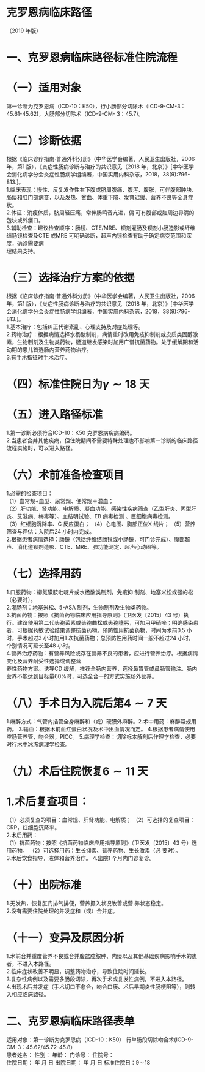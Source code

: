 # 克罗恩病临床路径  
（2019 年版）  
# 一、克罗恩病临床路径标准住院流程  
# （一）适用对象  
第一诊断为克罗恩病（ICD-10：K50），行小肠部分切除术（ICD-9-CM-3：45.61-45.62)，大肠部分切除术（ICD-9-CM- 3：45.7)。  
# （二）诊断依据  
根据《临床诊疗指南·普通外科分册》（中华医学会编著，人民卫生出版社，2006 年，第1 版），《炎症性肠病诊断与治疗的共识意见（2018 年，北京）》[中华医学会消化病学分会炎症性肠病学组编著，中国实用内科杂志，2018，38(9):796-813.]。  
1.临床表现：慢性、反复发作性右下腹或脐周腹痛、腹泻、腹胀，可伴腹部肿块、肠瘘和肛门部病变，以及发热、贫血、体重下降、发育迟缓、营养不良等全身症状。  
2.体征：消瘦体质，脐周轻压痛，常伴肠鸣音亢进，偶 可有腹部或肛周边界清的包块或外瘘口。  
3.辅助检查：建议检查顺序：肠镜、CTE/MRE、钡剂灌肠及钡剂小肠造影或纤维结肠镜检查及CTE 或MRE 可明确诊断，超声内镜检查有助于确定病变范围和深度，确诊需要病  
理结果支持。  
# （三）选择治疗方案的依据  
根据《临床诊疗指南·普通外科分册》（中华医学会编著，人民卫生出版社，2006 年，第1 版），《炎症性肠病诊断与治疗的共识意见（2018 年，北京）》[中华医学会消化病学分会炎症性肠病学组编著，中国实用内科杂志，2018，38(9):796-813.]。  
1.基本治疗：包括纠正代谢紊乱、心理支持及对症处理等。  
2.药物治疗：根据病情选择水杨酸制剂，病情重时改用免疫抑制剂或皮质类固醇激素，生物制剂及生物类药物，肠道继发感染时加用广谱抗菌药物。处于缓解期和活动期的患儿首选肠内营养药物治疗。  
3.有手术指征时手术治疗。  
# （四）标准住院日为$\scriptstyle\gamma\sim18$ 天  
# （五）进入路径标准  
1.第一诊断必须符合ICD-10：K50 克罗恩病疾病编码。  
2.当患者合并其他疾病，但住院期间不需要特殊处理也不影响第一诊断的临床路径流程实施时，可以进入路径。  
# （六）术前准备检查项目  
1.必需的检查项目：  
（1）血常规$+$血型、尿常规、便常规＋潜血；  
（2）肝功能、肾功能、电解质、凝血功能、感染性疾病筛查（乙型肝炎、丙型肝炎、艾滋病、梅毒等）、血结明试验、EB 病毒检测 、巨细胞病毒检测。  
（3）红细胞沉降率、C 反应蛋白； （4）心电图、胸部正位X 线片； （5）营养筛查与评估：入院后24 小时内完成。  
2.根据患者病情选择：肠镜（包括纤维结肠镜或小肠镜，可门诊完成）、腹部超声、消化道钡剂造影、CTE、MRE、肺功能测定、超声心动图等。  
# （七）选择用药  
1.口服药物：柳氮磺胺吡啶片或水杨酸类制剂，免疫抑 制剂、地塞米松或强的松（必要时）。  
2.灌肠剂：地塞米松、5-ASA 制剂，生物制剂及生物类药物。  
3.抗菌药物：按照《抗菌药物临床应用指导原则》（卫医发〔2015〕43 号）执行。建议使用第二代头孢菌素或头孢曲松或头孢噻肟，可加用甲硝唑；明确感染患者，可根据药敏试验结果调整抗菌药物。预防性用抗菌药物，时间为术前0.5 小时，手术超过3 小时加用1 次抗菌药物；总预防性用药时间一般不超过24 小时，个别情况可延长至48 小时。  
4.营养治疗药物：有营养风险或存在营养不良的患者，应进行营养治疗。根据病情变化及营养耐受性选择或调整营  
养性药物方案。诱导CD 缓解，推荐全肠内营养，选择鼻胃管或鼻肠管输注。肠内营养不能达到目标量$60\%$时，可选全合一的方式实施肠外营养。  
# （八）手术日为入院后第$\scriptstyle4\sim7$ 天  
1.麻醉方式：气管内插管全身麻醉和（或）硬膜外麻醉。2.术中用药：麻醉常规用药。 3.输血：根据术前血红蛋白状况及术中出血情况而定。 4.根据患者病情使用空肠营养管，吻合器，PICC。 5.病理学检查：切除标本解剖后作理学检查，必要时行术中冰冻病理学检查。  
# （九）术后住院恢复${\pmb6}{\sim}11$ 天  
# 1.术后复查项目：  
（1）必须复查的项目：血常规、肝肾功能、电解质； （2）可选择的复查项目：CRP，红细胞沉降率。  
2.术后用药：  
（1）抗菌药物：按照《抗菌药物临床应用指导原则》（卫医发〔2015〕43 号）选用药物。 （2）可选择用药：生长抑素、营养药物、生长激素（必 要时）。  
3.术后饮食指导，液体和营养治疗。 4.出院1 个月内门诊复诊。  
# （十）出院标准  
1.无发热，恢复肛门排气排便，营养摄入状况改善或营 养状态稳定。  
2.没有需要住院处理的并发症和（或）合并症。  
# （十一）变异及原因分析  
1.术前合并重度营养不良或合并腹盆腔脓肿、内瘘以及其他基础疾病影响手术的患者，不进入本路径。  
2.临床症状改善不明显，调整药物治疗，导致住院时间延长。  
3.复杂性病例以及需要多肠段切除，再次手术或复发性病例，不进入本路径。  
4.出现术后并发症（手术切口不愈合，吻合口瘘、术后早期炎性肠梗阻等），则转入相应临床路径。  
# 二、克罗恩病临床路径表单  
适用对象：第一诊断为克罗恩病（ICD-10：K50） 行单肠段切除吻合术(ICD-9-CM-3：45.62/45.72-45.8）  
患者姓名：       性别：    年龄：    门诊号：        住院号：  
住院日期：      年    月    日 出院日期：     年    月   日 标准住院日：$9\!\sim\!18$  
